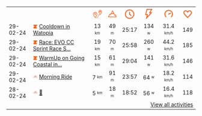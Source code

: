 <table>
    <tr>
        <th></th>
        <th></th>
        <th align="center"><img src="https://raw.githubusercontent.com/robiningelbrecht/strava-activities/master/public/distance.svg" width="30" alt="distance" title="distance"/></th>
        <th align="center"><img src="https://raw.githubusercontent.com/robiningelbrecht/strava-activities/master/public/elevation.svg" width="30" alt="elevation" title="elevation"/></th>
        <th align="center"><img src="https://raw.githubusercontent.com/robiningelbrecht/strava-activities/master/public/time.svg" width="30" alt="time" title="time"/></th>
        <th align="center"><img src="https://raw.githubusercontent.com/robiningelbrecht/strava-activities/master/public/average-watt.svg" width="30" alt="average watts" title="average watts"/></th>
        <th align="center"><img src="https://raw.githubusercontent.com/robiningelbrecht/strava-activities/master/public/average-speed.svg" width="30" alt="average speed" title="average speed"/></th>
        <th align="center"><img src="https://raw.githubusercontent.com/robiningelbrecht/strava-activities/master/public/heart-rate.svg" width="30" alt="average heart rate" title="average heart rate"/></th>
    </tr>
            <tr>
            <td>29-02-24</td>
            <td>
                                <img src="https://raw.githubusercontent.com/robiningelbrecht/strava-activities/master/public/activity-virtual-ride-zwift.svg" width="12" alt="Cooldown in Watopia" title="Cooldown in Watopia"/>
<a href="https://www.strava.com/activities/10862122441" title="Kcal: 193 | Gear: None ">Cooldown in Watopia</a>
            </td>
            <td align="center">13 <sup><sub>km</sub></sup></td>
            <td align="center">49 <sup><sub>m</sub></sup></td>
            <td align="center">25:17</td>
            <td align="center">134 <sup><sub>w</sub></sup></td>
            <td align="center">31.4 <sup><sub>km/h</sub></sup></td>
            <td align="center">149</td>
        </tr>
            <tr>
            <td>29-02-24</td>
            <td>
                                <img src="https://raw.githubusercontent.com/robiningelbrecht/strava-activities/master/public/activity-virtual-ride-zwift.svg" width="12" alt="Race: EVO CC Sprint Race Series  (B) on Going Coastal in Watopia" title="Race: EVO CC Sprint Race Series  (B) on Going Coastal in Watopia"/>
<a href="https://www.strava.com/activities/10861967408" title="Kcal: 448 | Gear: None ">Race: EVO CC Sprint Race S...</a>
            </td>
            <td align="center">19 <sup><sub>km</sub></sup></td>
            <td align="center">70 <sup><sub>m</sub></sup></td>
            <td align="center">25:58</td>
            <td align="center">260 <sup><sub>w</sub></sup></td>
            <td align="center">44.2 <sup><sub>km/h</sub></sup></td>
            <td align="center">185</td>
        </tr>
            <tr>
            <td>29-02-24</td>
            <td>
                                <img src="https://raw.githubusercontent.com/robiningelbrecht/strava-activities/master/public/activity-virtual-ride-zwift.svg" width="12" alt="WarmUp on Going Coastal in Watopia" title="WarmUp on Going Coastal in Watopia"/>
<a href="https://www.strava.com/activities/10861779694" title="Kcal: 234 | Gear: None ">WarmUp on Going Coastal in...</a>
            </td>
            <td align="center">15 <sup><sub>km</sub></sup></td>
            <td align="center">61 <sup><sub>m</sub></sup></td>
            <td align="center">29:04</td>
            <td align="center">141 <sup><sub>w</sub></sup></td>
            <td align="center">31.6 <sup><sub>km/h</sub></sup></td>
            <td align="center">146</td>
        </tr>
            <tr>
            <td>29-02-24</td>
            <td>
                <img src="https://raw.githubusercontent.com/robiningelbrecht/strava-activities/master/public/activity-ride.svg" width="12" alt="Morning Ride" title="Morning Ride"/>
<a href="https://www.strava.com/activities/10860010151" title="Kcal: 195 | Gear: None ">Morning Ride</a>
            </td>
            <td align="center">7 <sup><sub>km</sub></sup></td>
            <td align="center">91 <sup><sub>m</sub></sup></td>
            <td align="center">23:57</td>
            <td align="center">64 <sup><sub>w</sub></sup></td>
            <td align="center">18.2 <sup><sub>km/h</sub></sup></td>
            <td align="center">114</td>
        </tr>
            <tr>
            <td>28-02-24</td>
            <td>
                <img src="https://raw.githubusercontent.com/robiningelbrecht/strava-activities/master/public/activity-ride.svg" width="12" alt="💼" title="💼"/>
<a href="https://www.strava.com/activities/10860032847" title="Kcal: 71 | Gear: None ">💼</a>
            </td>
            <td align="center">5 <sup><sub>km</sub></sup></td>
            <td align="center">18 <sup><sub>m</sub></sup></td>
            <td align="center">18:52</td>
            <td align="center">56 <sup><sub>w</sub></sup></td>
            <td align="center">16.4 <sup><sub>km/h</sub></sup></td>
            <td align="center">118</td>
        </tr>
                <tr>
            <td colspan="8" align="right"><a href="https://github.com/robiningelbrecht/strava-activities#activities">View all activities</a></td>
        </tr>
    </table>
